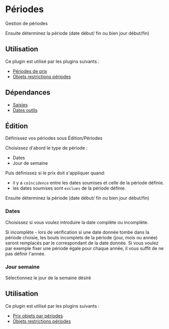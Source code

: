 # Périodes
Gestion de périodes





Ensuite déterminez la période (date début/ fin ou bien jour début/fin)

## Utilisation
Ce plugin est utilisé par les plugins suivants :
- [Périodes de prix](https://contrib.spip.net/Periodes-de-prix)
- [Objets restrictions périodes](https://plugins.spip.net/objets_restrictions_periodes.html)

## Dépendances
- [Saisies](https://plugins.spip.net/saisies.html)
- [Dates outils](https://plugins.spip.net/dates_outils.html)

## Édition

Définissez vos périodes sous Édition/Périodes

Choisissez d'abord le type de période :
- Dates
- Jour de semaine

Puis définissez si le prix doit s'appliquer quand:
- il y a `coïncidence` entre les dates soumises et celle de la période définie.
- les dates soumises sont `exclues` de la période définie.

Ensuite déterminez la période (date début/ fin ou bien jour début/fin)

### Dates
Choisissez si vous voulez introduire la date complète ou incomplète.

Si incomplète - lors de vérification si une date donnée tombe dans la période choisie, les bouts incomplets de la période (jour, mois ou année) seront remplacés par le correspondant de la date donnée. Si vous voulez par exemple fixer une période égale pour chaque année, il vous suffit de ne pas définir l'année.

### Jour semaine
Sélectionnez le jour de la semaine désiré

## Utilisation

Ce plugin est utilisé par les plugins suivants :
- [Prix objets par périodes](https://plugins.spip.net/prix_objets_periodes.html)
- [Objets restrictions périodes](https://plugins.spip.net/objets_restrictions_periodes.html)
